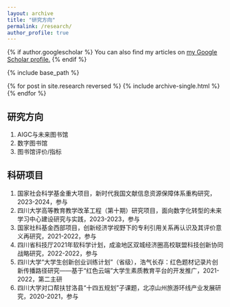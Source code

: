 ```yaml
---
layout: archive
title: "研究方向"
permalink: /research/
author_profile: true
---
```


{% if author.googlescholar %}
  You can also find my articles on <u><a href="{{author.googlescholar}}">my Google Scholar profile</a>.</u>
{% endif %}

{% include base_path %}

{% for post in site.research reversed %}
  {% include archive-single.html %}
{% endfor %}

## 研究方向
1. AIGC与未来图书馆
2. 数字图书馆
3. 图书馆评价/指标

## 科研项目
1. 国家社会科学基金重大项目，新时代我国文献信息资源保障体系重构研究，2023-2024，参与
2. 四川大学高等教育教学改革工程（第十期）研究项目，面向数字化转型的未来学习中心建设研究与实践，2023-2023，参与
3. 国家社科基金西部项目，创新经济学视野下的专利引用关系再认识及其评价意义再研究，2021-2022，参与
4. 四川省科技厅2021年软科学计划，成渝地区双城经济圈高校联盟科技创新协同战略研究，2022-2022，参与
5. 四川⼤学“⼤学⽣创新创业训练计划”（省级），浩气长存：红色题材记录片创新传播路径研究——基于“红色云端”大学生素质教育平台的开发推广，2021-2022，第二主研
6. 四川大学对口帮扶甘洛县“十四五规划”子课题，北凉山州旅游环线产业发展研究，2020-2021，参与

